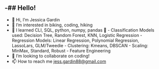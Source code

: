 -## Hello! 
- 
- 👋 Hi, I’m Jessica Gardin
- 👀 I’m interested in biking, coding, hiking
- 🌱 I learned CLI, SQL, python, numpy, pandas 🐼
       - Classification Models used: Decision Tree, Random Forest, KNN, Logistic Regression
       - Regression Models: Linear Regression, Polynomial Regression, LassoLars, GLM/Tweedie
       - Clustering: Kmeans, DBSCAN
       - Scaling: MinMax, Standard, Robust
       - Feature Engineering
- 💞️ I’m looking to collaborate on coding!
- 📫 How to reach me jess.gardin88@gmail.com

<!---
Jgardin875/Jgardin875 is a ✨ special ✨ repository because its `README.md` (this file) appears on your GitHub profile.
You can click the Preview link to take a look at your changes.
--->
